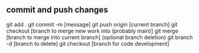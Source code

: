 
## commit and push changes
git add .
git commit -m [message]
git push origin [current branch]
git checkout [branch to merge new work into (probably main)]
git merge [branch to merge into current branch]
(optional branch deletion) 
    git branch -d [branch to delete]
git checkout [branch for code development]


